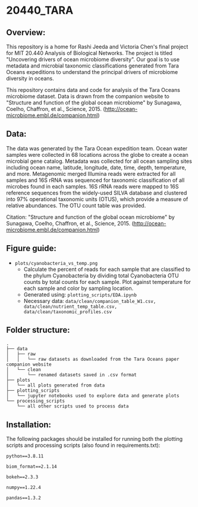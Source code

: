 # 20440_TARA


## Overview:

This repository is a home for Rashi Jeeda and Victoria Chen's final project for MIT 20.440 Analysis of Biological Networks. The project is titled "Uncovering drivers of ocean microbiome diversity". Our goal is to use metadata and microbial taxonomic classifications generated from Tara Oceans expeditions to understand the principal drivers of microbiome diversity in oceans.

This repository contains data and code for analysis of the Tara Oceans microbiome dataset. Data is drawn from the companion website to "Structure and function of the global ocean microbiome" by Sunagawa, Coelho, Chaffron, et al., Science, 2015. (http://ocean-microbiome.embl.de/companion.html)

## Data:

The data was generated by the Tara Ocean expedition team. Ocean water samples were collected in 68 locations across the globe to create a ocean microbial gene catalog. Metadata was collected for all ocean sampling sites including ocean name, latitude, longitude, date, time, depth, temperature, and more. Metagenomic merged Illumina reads were extracted for all samples and 16S rRNA was sequenced for taxonomic classification of all microbes found in each samples. 16S rRNA reads were mapped to 16S reference sequences from the widely-used SILVA database and clustered into 97% operational taxonomic units (OTUS), which provide a measure of relative abundances. The OTU count table was provided.

Citation: "Structure and function of the global ocean microbiome" by Sunagawa, Coelho, Chaffron, et al., Science, 2015. (http://ocean-microbiome.embl.de/companion.html)


## Figure guide:
- ```plots/cyanobacteria_vs_temp.png```
    - Calculate the percent of reads for each sample that are classified to the phylum Cyanobacteria by dividing total Cyanobacteria OTU counts by total counts for each sample. Plot against temperature for each sample and color by sampling location.
    - Generated using: ```plotting_scripts/EDA.ipynb```
    - Necessary data: ```data/clean/companion_table_W1.csv, data/clean/nutrient_temp_table.csv, data/clean/taxonomic_profiles.csv```
    

## Folder structure:

```
.
├── data
│   ├── raw
│   │   └── raw datasets as downloaded from the Tara Oceans paper companion website
│   └── clean
│       └── renamed datasets saved in .csv format 
├── plots
│   └── all plots generated from data
├── plotting_scripts
│   └── jupyter notebooks used to explore data and generate plots
└── processing_scripts
    └── all other scripts used to process data
 ```
 
## Installation:

The following packages should be installed for running both the plotting scripts and processing scripts (also found in requirements.txt):

```
python==3.8.11 

biom_format==2.1.14

bokeh==2.3.3

numpy==1.22.4

pandas==1.3.2
```
